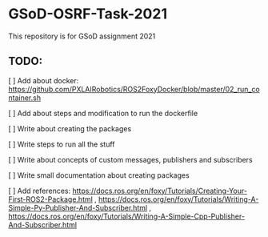 # GSoD-OSRF-Task-2021
This repository is for GSoD assignment 2021

## TODO:

[ ] Add about docker: https://github.com/PXLAIRobotics/ROS2FoxyDocker/blob/master/02_run_container.sh

[ ] Add about steps and modification to run the dockerfile

[ ] Write about creating the packages

[ ] Write steps to run all the stuff

[ ] Write about concepts of custom messages, publishers and subscribers

[ ] Write small documentation about creating packages

[ ] Add references: https://docs.ros.org/en/foxy/Tutorials/Creating-Your-First-ROS2-Package.html , https://docs.ros.org/en/foxy/Tutorials/Writing-A-Simple-Py-Publisher-And-Subscriber.html , https://docs.ros.org/en/foxy/Tutorials/Writing-A-Simple-Cpp-Publisher-And-Subscriber.html

